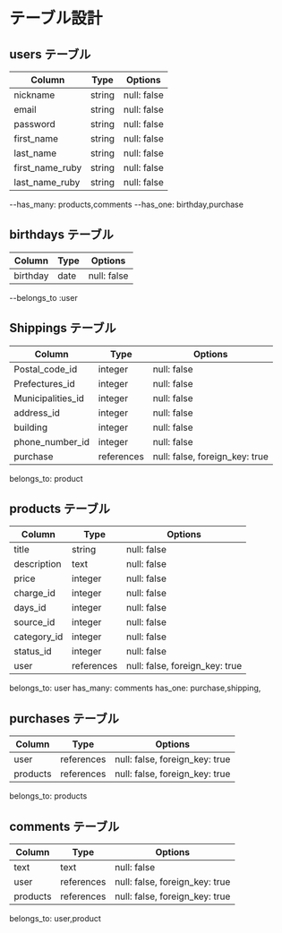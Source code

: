 # テーブル設計

## users テーブル 

| Column                | Type    | Options     |
| --------------------- | ------- | ----------- |
| nickname              | string  | null: false |
| email                 | string  | null: false |
| password              | string  | null: false |
| first_name            | string  | null: false |
| last_name             | string  | null: false |
| first_name_ruby       | string  | null: false |
| last_name_ruby        | string  | null: false |

--has_many: products,comments
--has_one: birthday,purchase

## birthdays テーブル

| Column   | Type | Options     |
| -------- | ---- | ----------- |
| birthday | date | null: false |

--belongs_to :user

## Shippings テーブル

| Column            | Type        | Options                        |
| ----------------- | ----------- | ------------------------------ |
| Postal_code_id    | integer     | null: false                    |
| Prefectures_id    | integer     | null: false                    |
| Municipalities_id | integer     | null: false                    |
| address_id        | integer     | null: false                    |
| building          | integer     | null: false                    |
| phone_number_id   | integer     | null: false                    |
| purchase          | references  | null: false, foreign_key: true |

belongs_to: product

## products テーブル

| Column      | Type       | Options                        |
| ----------- | ---------- | ------------------------------ |
| title       | string     | null: false                    |
| description | text       | null: false                    |
| price       | integer    | null: false                    |
| charge_id   | integer     | null: false                   | 
| days_id     | integer     | null: false                   |
| source_id   | integer    | null: false                    |
| category_id | integer    | null: false                    |
| status_id   | integer    | null: false                    |
| user        | references | null: false, foreign_key: true |

belongs_to: user
has_many: comments
has_one: purchase,shipping,

## purchases テーブル
| Column      | Type       | Options                        |
| ----------- | ---------- | ------------------------------ |
| user        | references | null: false, foreign_key: true |
| products    | references | null: false, foreign_key: true |

belongs_to: products

## comments テーブル

| Column      | Type       | Options                        |
| ----------- | ---------- | ------------------------------ |
| text        | text       | null: false                    |
| user        | references | null: false, foreign_key: true |
| products    | references | null: false, foreign_key: true |

belongs_to: user,product
